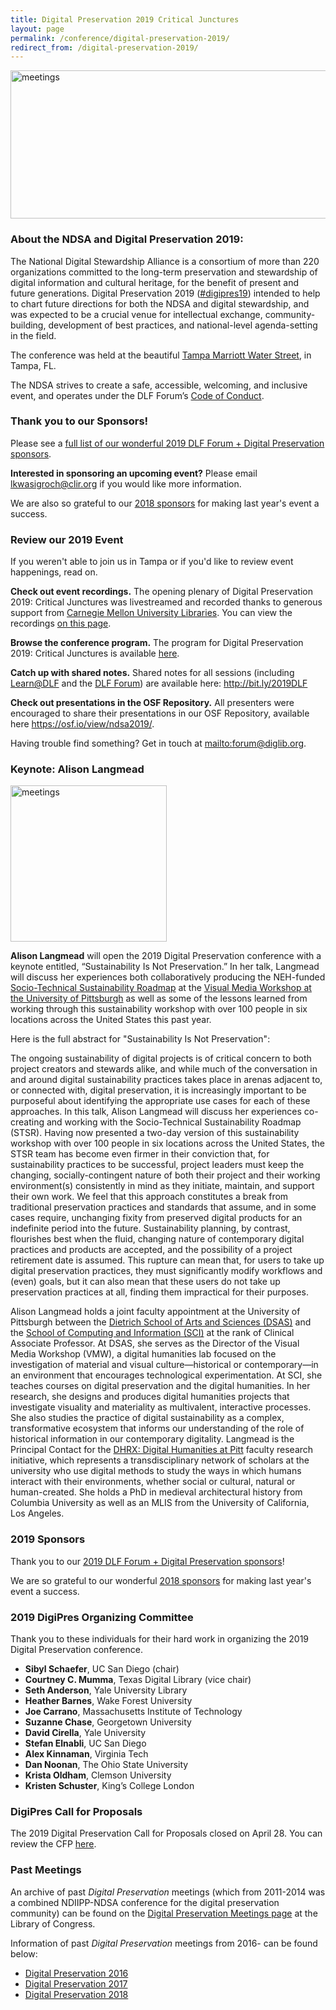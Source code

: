 ```yaml
---
title: Digital Preservation 2019 Critical Junctures
layout: page
permalink: /conference/digital-preservation-2019/
redirect_from: /digital-preservation-2019/
---
```


<img alt="meetings" width="710" height="237" src='{{ "/images/DigiPres-2019-FINAL.jpg" | prepend: site.baseurl }}'>

### About the NDSA and Digital Preservation 2019:

The National Digital Stewardship Alliance is a consortium of more than 220 organizations committed to the long-term preservation and stewardship of digital information and cultural heritage, for the benefit of present and future generations. Digital Preservation 2019 ([#digipres19](https://twitter.com/hashtag/digipres19)) intended to help to chart future directions for both the NDSA and digital stewardship, and was expected to be a crucial venue for intellectual exchange, community-building, development of best practices, and national-level agenda-setting in the field.

The conference was held at the beautiful [Tampa Marriott Water Street](https://www.marriott.com/hotels/travel/tpamc-tampa-marriott-water-street/), in Tampa, FL. 

The NDSA strives to create a safe, accessible, welcoming, and inclusive event, and operates under the DLF Forum’s [Code of Conduct](https://www.diglib.org/code).

### Thank you to our Sponsors!

Please see a [full list of our wonderful 2019 DLF Forum + Digital Preservation sponsors](https://ndsa.org/digital-preservation-2019-sponsors/). 

**Interested in sponsoring an upcoming event?** Please email [lkwasigroch@clir.org](mailto:lkwasigroch@clir.org) if you would like more information.

We are also so grateful to our [2018 sponsors](https://ndsa.org/digital-preservation-2018-sponsors/) for making last year's event a success.

### **Review our 2019 Event**

If you weren't able to join us in Tampa or if you'd like to review event happenings, read on.

**Check out event recordings.** The opening plenary of Digital Preservation 2019: Critical Junctures was livestreamed and recorded thanks to generous support from [Carnegie Mellon University Libraries](https://www.library.cmu.edu). You can view the recordings [on this page](https://forum2019.diglib.org/livestream-recordings/).

**Browse the conference program.** The program for Digital Preservation 2019: Critical Junctures is available [here](https://forum2019.diglib.org/schedule/).

**Catch up with shared notes.** Shared notes for all sessions (including [Learn@DLF](https://forum2019.diglib.org/learnatdlf/) and the [DLF Forum](https://forum2019.diglib.org/)) are available here: <http://bit.ly/2019DLF>

**Check out presentations in the OSF Repository.** All presenters were encouraged to share their presentations in our OSF Repository, available here <https://osf.io/view/ndsa2019/>.

Having trouble find something? Get in touch at <mailto:forum@diglib.org>.

### **Keynote: Alison Langmead**

<img alt="meetings" width="250" height="250" src='{{ "/images/ADL_2019.JPG" | prepend: site.baseurl }}'>

**Alison Langmead** will open the 2019 Digital Preservation conference with a keynote entitled, “Sustainability Is Not Preservation.” In her talk, Langmead will discuss her experiences both collaboratively producing the NEH-funded [Socio-Technical Sustainability Roadmap](http://sustainingdh.net/) at the [Visual Media Workshop at the University of Pittsburgh](https://www.haa.pitt.edu/visual-media-workshop) as well as some of the lessons learned from working through this sustainability workshop with over 100 people in six locations across the United States this past year.

Here is the full abstract for "Sustainability Is Not Preservation":

The ongoing sustainability of digital projects is of critical concern to both project creators and stewards alike, and while much of the conversation in and around digital sustainability practices takes place in arenas adjacent to, or connected with, digital preservation, it is increasingly important to be purposeful about identifying the appropriate use cases for each of these approaches. In this talk, Alison Langmead will discuss her experiences co-creating and working with the Socio-Technical Sustainability Roadmap (STSR). Having now presented a two-day version of this sustainability workshop with over 100 people in six locations across the United States, the STSR team has become even firmer in their conviction that, for sustainability practices to be successful, project leaders must keep the changing, socially-contingent nature of both their project and their working environment(s) consistently in mind as they initiate, maintain, and support their own work. We feel that this approach constitutes a break from traditional preservation practices and standards that assume, and in some cases require, unchanging fixity from preserved digital products for an indefinite period into the future. Sustainability planning, by contrast, flourishes best when the fluid, changing nature of contemporary digital practices and products are accepted, and the possibility of a project retirement date is assumed. This rupture can mean that, for users to take up digital preservation practices, they must significantly modify workflows and (even) goals, but it can also mean that these users do not take up preservation practices at all, finding them impractical for their purposes.

Alison Langmead holds a joint faculty appointment at the University of Pittsburgh between the [Dietrich School of Arts and Sciences (DSAS)](https://www.haa.pitt.edu/people/alison-langmead) and the [School of Computing and Information (SCI)](http://sci.pitt.edu/faculty-and-research/faculty-directory/alison-langmead/) at the rank of Clinical Associate Professor. At DSAS, she serves as the Director of the Visual Media Workshop (VMW), a digital humanities lab focused on the investigation of material and visual culture—historical or contemporary—in an environment that encourages technological experimentation. At SCI, she teaches courses on digital preservation and the digital humanities. In her research, she designs and produces digital humanities projects that investigate visuality and materiality as multivalent, interactive processes. She also studies the practice of digital sustainability as a complex, transformative ecosystem that informs our understanding of the role of historical information in our contemporary digitality. Langmead is the Principal Contact for the [DHRX: Digital Humanities at Pitt](http://www.dhrx.pitt.edu/) faculty research initiative, which represents a transdisciplinary network of scholars at the university who use digital methods to study the ways in which humans interact with their environments, whether social or cultural, natural or human-created. She holds a PhD in medieval architectural history from Columbia University as well as an MLIS from the University of California, Los Angeles.

### **2019 Sponsors**

Thank you to our [2019 DLF Forum + Digital Preservation sponsors](https://ndsa.org/digital-preservation-2019-sponsors/)!

We are so grateful to our wonderful [2018 sponsors](https://ndsa.org/digital-preservation-2018-sponsors/) for making last year's event a success.

### **2019 DigiPres Organizing Committee**

Thank you to these individuals for their hard work in organizing the 2019 Digital Preservation conference.

-   **Sibyl Schaefer**, UC San Diego (chair)
-   **Courtney C. Mumma**, Texas Digital Library (vice chair)
-   **Seth Anderson**, Yale University Library
-   **Heather Barnes**, Wake Forest University
-   **Joe Carrano**, Massachusetts Institute of Technology
-   **Suzanne Chase**, Georgetown University
-   **David Cirella**, Yale University
-   **Stefan Elnabli**, UC San Diego
-   **Alex Kinnaman**, Virginia Tech               
-   **Dan Noonan**, The Ohio State University
-   **Krista Oldham**, Clemson University
-   **Kristen Schuster**, King’s College London

### **DigiPres Call for Proposals**

The 2019 Digital Preservation Call for Proposals closed on April 28. You can review the CFP [here](https://ndsa.org/2019digiprescfp/).

### **Past Meetings**

An archive of past _Digital Preservation_ meetings (which from 2011-2014 was a combined NDIIPP-NDSA conference for the digital preservation community) can be found on the [Digital Preservation Meetings page](http://www.digitalpreservation.gov/meetings/) at the Library of Congress.

Information of past _Digital Preservation_ meetings from 2016- can be found below:

-   [Digital Preservation 2016](/digital-preservation-2016)
-   [Digital Preservation 2017](/digital-preservation-2017)
-   [Digital Preservation 2018](/digital-preservation-2018)

